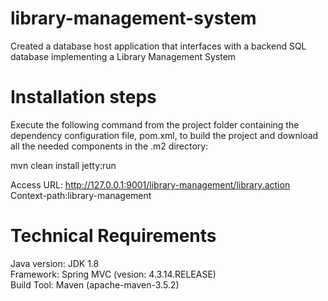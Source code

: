 # library-management-system
Created a database host application that interfaces with a backend SQL database implementing a Library Management System
# Installation steps
Execute the following command from the project folder containing the dependency configuration file, pom.xml, to build the project and download all the needed components in the .m2 directory:

mvn clean install jetty:run

Access URL: http://127.0.0.1:9001/library-management/library.action
Context-path:library-management

# Technical Requirements
Java version: JDK 1.8  
Framework: Spring MVC (vesion: 4.3.14.RELEASE)  
Build Tool: Maven (apache-maven-3.5.2)  
